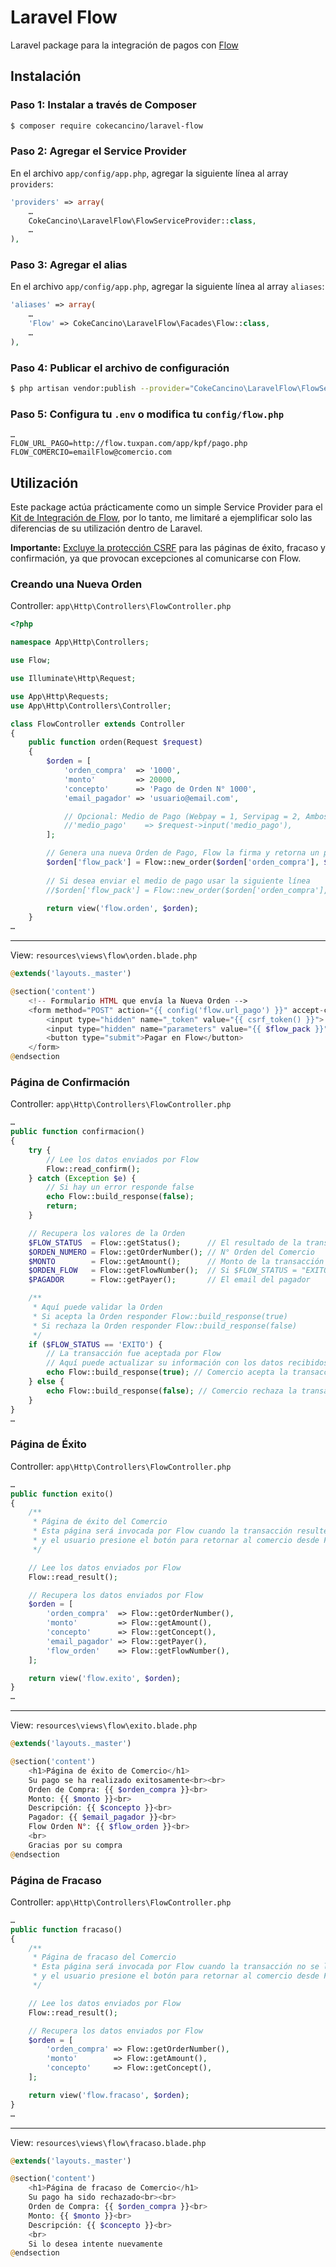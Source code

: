 # Laravel Flow

Laravel package para la integración de pagos con [Flow](https://www.flow.cl)

## Instalación

### Paso 1: Instalar a través de Composer

```sh
$ composer require cokecancino/laravel-flow
```

### Paso 2: Agregar el Service Provider

En el archivo `app/config/app.php`, agregar la siguiente línea al array `providers`:
```php
'providers' => array(
    …
    CokeCancino\LaravelFlow\FlowServiceProvider::class,
    …
),
```

### Paso 3: Agregar el alias

En el archivo `app/config/app.php`, agregar la siguiente línea al array `aliases`:
```php
'aliases' => array(
    …
    'Flow' => CokeCancino\LaravelFlow\Facades\Flow::class,
    …
),
```

### Paso 4: Publicar el archivo de configuración

```sh
$ php artisan vendor:publish --provider="CokeCancino\LaravelFlow\FlowServiceProvider"
```

### Paso 5: Configura tu `.env` o modifica tu `config/flow.php`

```
…
FLOW_URL_PAGO=http://flow.tuxpan.com/app/kpf/pago.php
FLOW_COMERCIO=emailFlow@comercio.com
```

## Utilización

Este package actúa prácticamente como un simple Service Provider para el [Kit de Integración de Flow](https://www.flow.cl/apiFlow.php), por lo tanto, me limitaré a ejemplificar solo las diferencias de su utilización dentro de Laravel.

**Importante:** [Excluye la protección CSRF](https://laravel.com/docs/master/routing#csrf-excluding-uris) para las páginas de éxito, fracaso y confirmación, ya que provocan excepciones al comunicarse con Flow.

### Creando una Nueva Orden

Controller: `app\Http\Controllers\FlowController.php`

```php
<?php

namespace App\Http\Controllers;

use Flow;

use Illuminate\Http\Request;

use App\Http\Requests;
use App\Http\Controllers\Controller;

class FlowController extends Controller
{
    public function orden(Request $request)
    {
        $orden = [
            'orden_compra'  => '1000',
            'monto'         => 20000,
            'concepto'      => 'Pago de Orden N° 1000',
            'email_pagador' => 'usuario@email.com',

            // Opcional: Medio de Pago (Webpay = 1, Servipag = 2, Ambos = 9)
            //'medio_pago'    => $request->input('medio_pago'),
        ];

        // Genera una nueva Orden de Pago, Flow la firma y retorna un paquete de datos firmados
        $orden['flow_pack'] = Flow::new_order($orden['orden_compra'], $orden['monto'], $orden['concepto'], $orden['email_pagador']);
        
        // Si desea enviar el medio de pago usar la siguiente línea
        //$orden['flow_pack'] = Flow::new_order($orden['orden_compra'], $orden['monto'], $orden['concepto'], $orden['email_pagador'], $orden['medio_pago']);

        return view('flow.orden', $orden);
    }
…
```

---

View: `resources\views\flow\orden.blade.php`

```php
@extends('layouts._master')

@section('content')
    <!-- Formulario HTML que envía la Nueva Orden -->
    <form method="POST" action="{{ config('flow.url_pago') }}" accept-charset="UTF-8">
        <input type="hidden" name="_token" value="{{ csrf_token() }}">
        <input type="hidden" name="parameters" value="{{ $flow_pack }}">
        <button type="submit">Pagar en Flow</button>
    </form>
@endsection
```

### Página de Confirmación

Controller: `app\Http\Controllers\FlowController.php`

```php
…
public function confirmacion()
{
    try {
        // Lee los datos enviados por Flow
        Flow::read_confirm();
    } catch (Exception $e) {
        // Si hay un error responde false
        echo Flow::build_response(false);
        return;
    }

    // Recupera los valores de la Orden
    $FLOW_STATUS  = Flow::getStatus();      // El resultado de la transacción (EXITO o FRACASO)
    $ORDEN_NUMERO = Flow::getOrderNumber(); // N° Orden del Comercio
    $MONTO        = Flow::getAmount();      // Monto de la transacción
    $ORDEN_FLOW   = Flow::getFlowNumber();  // Si $FLOW_STATUS = "EXITO" el N° de Orden de Flow
    $PAGADOR      = Flow::getPayer();       // El email del pagador

    /**
     * Aquí puede validar la Orden
     * Si acepta la Orden responder Flow::build_response(true)
     * Si rechaza la Orden responder Flow::build_response(false)
     */
    if ($FLOW_STATUS == 'EXITO') {
        // La transacción fue aceptada por Flow
        // Aquí puede actualizar su información con los datos recibidos por Flow
        echo Flow::build_response(true); // Comercio acepta la transacción
    } else {
        echo Flow::build_response(false); // Comercio rechaza la transacción
    }
}
…
```

### Página de Éxito

Controller: `app\Http\Controllers\FlowController.php`

```php
…
public function exito()
{
    /**
     * Página de éxito del Comercio
     * Esta página será invocada por Flow cuando la transacción resulte exitosa
     * y el usuario presione el botón para retornar al comercio desde Flow
     */

    // Lee los datos enviados por Flow
    Flow::read_result();

    // Recupera los datos enviados por Flow
    $orden = [
        'orden_compra'  => Flow::getOrderNumber(),
        'monto'         => Flow::getAmount(),
        'concepto'      => Flow::getConcept(),
        'email_pagador' => Flow::getPayer(),
        'flow_orden'    => Flow::getFlowNumber(),
    ];

    return view('flow.exito', $orden);
}
…
```

---

View: `resources\views\flow\exito.blade.php`

```php
@extends('layouts._master')

@section('content')
    <h1>Página de éxito de Comercio</h1>
    Su pago se ha realizado exitosamente<br><br>
    Orden de Compra: {{ $orden_compra }}<br>
    Monto: {{ $monto }}<br>
    Descripción: {{ $concepto }}<br>
    Pagador: {{ $email_pagador }}<br>
    Flow Orden N°: {{ $flow_orden }}<br>
    <br>
    Gracias por su compra
@endsection
```

### Página de Fracaso

Controller: `app\Http\Controllers\FlowController.php`

```php
…
public function fracaso()
{
    /**
     * Página de fracaso del Comercio
     * Esta página será invocada por Flow cuando la transacción no se logre pagar
     * y el usuario presione el botón para retornar al comercio desde Flow
     */

    // Lee los datos enviados por Flow
    Flow::read_result();

    // Recupera los datos enviados por Flow
    $orden = [
        'orden_compra' => Flow::getOrderNumber(),
        'monto'        => Flow::getAmount(),
        'concepto'     => Flow::getConcept(),
    ];

    return view('flow.fracaso', $orden);
}
…
```

---

View: `resources\views\flow\fracaso.blade.php`

```php
@extends('layouts._master')

@section('content')
    <h1>Página de fracaso de Comercio</h1>
    Su pago ha sido rechazado<br><br>
    Orden de Compra: {{ $orden_compra }}<br>
    Monto: {{ $monto }}<br>
    Descripción: {{ $concepto }}<br>
    <br>
    Si lo desea intente nuevamente
@endsection
```
